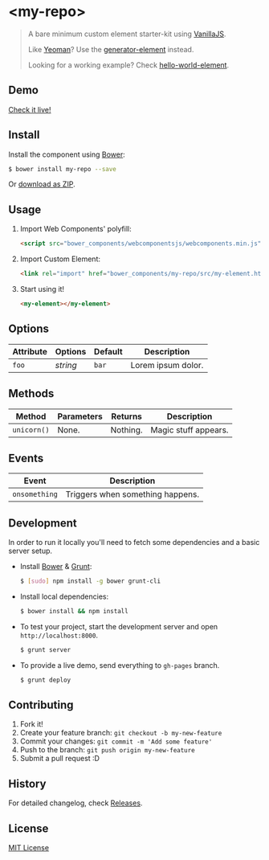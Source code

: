 # &lt;my-repo&gt;

> A bare minimum custom element starter-kit using [VanillaJS](http://vanilla-js.com/).
>
> Like [Yeoman](http://yeoman.io/)? Use the [generator-element](https://www.npmjs.org/package/generator-element) instead.
>
> Looking for a working example? Check [hello-world-element](https://github.com/webcomponents/hello-world-element).

## Demo

[Check it live!](http://my-user.github.io/my-repo)

## Install

Install the component using [Bower](http://bower.io/):

```sh
$ bower install my-repo --save
```

Or [download as ZIP](https://github.com/my-user/my-repo/archive/master.zip).

## Usage

1. Import Web Components' polyfill:

    ```html
    <script src="bower_components/webcomponentsjs/webcomponents.min.js"></script>
    ```

2. Import Custom Element:

    ```html
    <link rel="import" href="bower_components/my-repo/src/my-element.html">
    ```

3. Start using it!

    ```html
    <my-element></my-element>
    ```

## Options

Attribute     | Options     | Default      | Description
---           | ---         | ---          | ---
`foo`         | *string*    | `bar`        | Lorem ipsum dolor.

## Methods

Method        | Parameters   | Returns     | Description
---           | ---          | ---         | ---
`unicorn()`   | None.        | Nothing.    | Magic stuff appears.

## Events

Event         | Description
---           | ---
`onsomething` | Triggers when something happens.

## Development

In order to run it locally you'll need to fetch some dependencies and a basic server setup.

* Install [Bower](http://bower.io/) & [Grunt](http://gruntjs.com/):

    ```sh
    $ [sudo] npm install -g bower grunt-cli
    ```

* Install local dependencies:

    ```sh
    $ bower install && npm install
    ```

* To test your project, start the development server and open `http://localhost:8000`.

    ```sh
    $ grunt server
    ```

* To provide a live demo, send everything to `gh-pages` branch.

    ```sh
    $ grunt deploy
    ```

## Contributing

1. Fork it!
2. Create your feature branch: `git checkout -b my-new-feature`
3. Commit your changes: `git commit -m 'Add some feature'`
4. Push to the branch: `git push origin my-new-feature`
5. Submit a pull request :D

## History

For detailed changelog, check [Releases](https://github.com/my-user/my-repo/releases).

## License

[MIT License](http://opensource.org/licenses/MIT)

